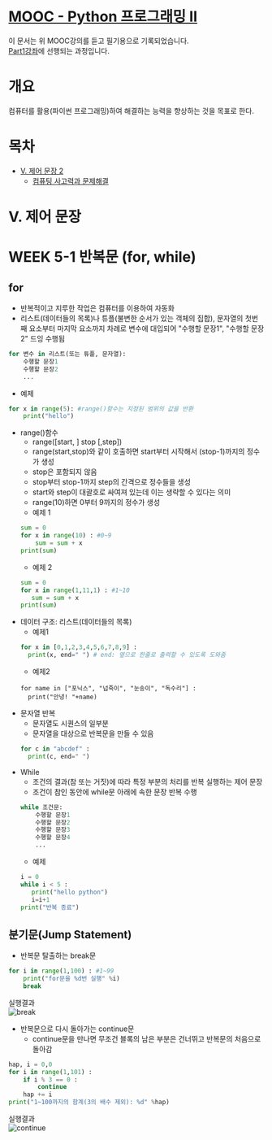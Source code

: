 # [MOOC - Python 프로그래밍 Ⅱ](https://pabi.smartlearn.io/courses/course-v1:POSTECH+DSC106+P2001/about)  
이 문서는 위 MOOC강의를 듣고 필기용으로 기록되었습니다.  
[Part1강좌](https://github.com/jdaun/TIL/blob/master/MOOC/Python_part1.md)에 선행되는 과정입니다.

# 개요
컴퓨터를 활용(파이썬 프로그래밍)하여 해결하는 능력을 향상하는 것을 목표로 한다.  

# 목차
* [Ⅴ. 제어 문장 2]()  
  * [컴퓨팅 사고력과 문제해결]()

  
# Ⅴ. 제어 문장  
# WEEK 5-1 반복문 (for, while)
## for
* 반복적이고 지루한 작업은 컴퓨터를 이용하여 자동화
* 리스트(데이터들의 목록)나 튜플(불변한 순서가 있는 객체의 집합), 문자열의 첫번째 요소부터 마지막 요소까지 차례로 변수에 대입되어 "수행할 문장1", "수행할 문장2" 드잉 수행됨
```python
for 변수 in 리스트(또는 튜플, 문자열):
    수행할 문장1
    수행할 문장2
    ...
```
* 예제
```python
for x in range(5): #range()함수는 지정된 범위의 값을 반환
    print("hello")
```
* range()함수
  * range([start, ] stop [,step])
  * range(start,stop)와 같이 호출하면 start부터 시작해서 (stop-1)까지의 정수가 생성
  * stop은 포함되지 않음
  * stop부터 stop-1까지 step의 간격으로 정수들을 생성
  * start와 step이 대괄호로 싸여져 있는데 이는 생략할 수 있다는 의미
  * range(10)하면 0부터 9까지의 정수가 생성
  * 예제 1
  ```python
  sum = 0
  for x in range(10) : #0~9
      sum = sum + x
  print(sum)
  ```
  * 예제 2
  ```python
  sum = 0
  for x in range(1,11,1) : #1~10
     sum = sum + x
  print(sum)
  ```
* 데이터 구조: 리스트(데이터들의 목록)
  * 예제1
  ```python
  for x in [0,1,2,3,4,5,6,7,8,9] :
    print(x, end=" ") # end: 옆으로 한줄로 출력할 수 있도록 도와줌
  ```
  * 예제2
  ```
  for name in ["포닉스", "넙죽이", "눈송이", "독수리"] :
    print("안녕! "+name)
  ```
* 문자열 반복
  * 문자열도 시퀀스의 일부분
  * 문자열을 대상으로 반복문을 만들 수 있음
  ```python
  for c in "abcdef" :
    print(c, end=" ")
  ```
* While
  * 조건의 결과(참 또는 거짓)에 따라 특정 부분의 처리를 반복 실행하는 제어 문장
  * 조건이 참인 동안에 while문 아래에 속한 문장 반복 수행
  ```python
  while 조건문:
      수행할 문장1
      수행할 문장2
      수행할 문장3
      수행할 문장4
      ...
  ```
  * 예제
  ```python
  i = 0
  while i < 5 :
     print("hello python")
     i=i+1
  print("반복 종료")
  ```
## 분기문(Jump Statement)
* 반복문 탈출하는 break문
```python
for i in range(1,100) : #1~99
    print("for문을 %d번 실행" %i)
    break
```
실행결과  
![break](https://github.com/jdaun/TIL/blob/master/MOOC/img/python_break.PNG)
* 반복문으로 다시 돌아가는 continue문
  * continue문을 만나면 무조건 블록의 남은 부분은 건너뛰고 반복문의 처음으로 돌아감
```python
hap, i = 0,0
for i in range(1,101) :
    if i % 3 == 0 :
        continue
    hap += i
print("1~100까지의 함계(3의 배수 제외): %d" %hap)
```
실행결과  
![continue](https://github.com/jdaun/TIL/blob/master/MOOC/img/python_continue.PNG)



















